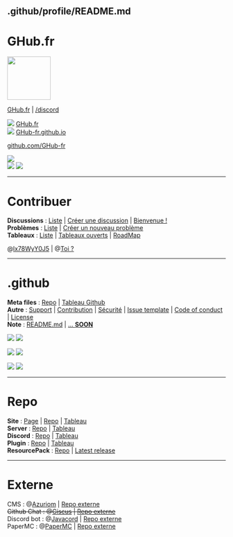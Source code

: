 ## .github/profile/README.md
# GHub.fr
<a href="https://GHub.fr"><img src="https://avatars.githubusercontent.com/u/128578613?s=200&v=4" width=100 height=100></a>


[GHub.fr](https://GHub.fr) | [/discord](https://GHub.fr/discord)  

<a href="https://GHub.fr"><img src="https://img.shields.io/website?down_color=red&down_message=offline&style=for-the-badge&up_color=green&up_message=online&url=https%3A%2F%2FGHub.fr"></a> [GHub.fr](https://GHub.fr)  
<a href="https://GHub-fr.github.io"><img src="https://img.shields.io/website?down_color=red&down_message=offline&style=for-the-badge&up_color=green&up_message=online&url=https%3A%2F%2FGHub-fr.github.io"></a> [GHub-fr.github.io](https://GHub-fr.github.io)  
  
[github.com/GHub-fr](https://github.com/GHub-fr)  
  
  
<a href=""><img src="https://img.shields.io/github/stars/GHub-fr?color=red&style=for-the-badge"></a>
<br>
<a href=""><img src="https://komarev.com/ghpvc/?username=GHub-fr&color=red&label=%F0%9F%91%80"></a>
<a href="https://GHub.fr/discord"><img src="https://discordapp.com/api/guilds/1081921426333909072/widget.png"></a>
<br>
  
----
  
# Contribuer
**Discussions** : [Liste](https://github.com/orgs/GHub-fr/discussions) | [Créer une discussion](https://github.com/orgs/GHub-fr/discussions/new) | [Bienvenue !](https://github.com/orgs/GHub-fr/discussions/1)  
**Problèmes** : [Liste](https://github.com/GHub-fr/.github/issues) | [Créer un nouveau problème](https://github.com/GHub-fr/.github/issues/new/choose)  
**Tableaux** : [Liste](https://github.com/orgs/GHub-fr/projects) | [Tableaux ouverts](https://github.com/orgs/GHub-fr/projects?query=is%3Aopen) | [RoadMap](https://github.com/orgs/GHub-fr/projects/1)  
  
  
@[lx78WyY0J5](https://github.com/lx78WyY0J5) | @[Toi ?](https://github.com/)  
  
----
  
# .github
**Meta files** : [Repo](https://github.com/GHub-fr/.github) | [Tableau Github](https://github.com/orgs/GHub-fr/projects/6)  
**Autre** : [Support](https://github.com/GHub-fr/.github/blob/main/SUPPORT.md) | [Contribution](https://github.com/GHub-fr/.github/blob/main/CONTRIBUTING.md) | [Sécurité](https://github.com/GHub-fr/.github/security/policy) | [Issue template](https://github.com/GHub-fr/.github/tree/main/.github/ISSUE_TEMPLATE) | [Code of conduct](https://github.com/GHub-fr/.github/blob/main/CODE_OF_CONDUCT.md) | [License](https://github.com/GHub-fr/.github/blob/main/LICENSE.md)  
**Note** : [README.md](https://github.com/GHub-fr/.github/blob/main/note/README.md) | [... **SOON**](https://GHub.fr/discord)
  
<a href=""><img src="https://img.shields.io/github/commit-activity/m/GHub-fr/.github?color=red&style=for-the-badge"></a>
<a href=""><img src="https://img.shields.io/github/last-commit/GHub-fr/.github?color=red&style=for-the-badge"></a>

<a href=""><img src="https://img.shields.io/github/stars/GHub-fr/.github?color=red&label=repo%20stars&style=for-the-badge"></a>
<a href=""><img src="https://img.shields.io/github/contributors/GHub-fr/.github?style=for-the-badge"></a>

<a href=""><img src="https://img.shields.io/github/languages/code-size/GHub-fr/.github?color=red"></a>
<a href=""><img src="https://img.shields.io/github/repo-size/GHub-fr/.github?color=red"></a>
  
  
----
  
# Repo
**Site** : [Page](https://GHub-fr.github.io) | [Repo](https://github.com/GHub-fr/GHub-fr.github.io) | [Tableau](https://github.com/orgs/GHub-fr/projects/4)  
**Server** : [Repo](https://github.com/GHub-fr/server) | [Tableau](https://github.com/orgs/GHub-fr/projects/6)  
**Discord** : [Repo](https://github.com/GHub-fr/bot) | [Tableau](https://github.com/orgs/GHub-fr/projects/2)  
**Plugin** : [Repo](https://github.com/GHub-fr/plugin) | [Tableau](https://github.com/orgs/GHub-fr/projects/3)  
**ResourcePack** : [Repo](https://github.com/GHub-fr/resourcePack) | [Latest release](https://github.com/GHub-fr/resourcePack/releases/latest)
  
----
  
# Externe
CMS : @[Azuriom](https://github.com/Azuriom) | [Repo externe](https://github.com/Azuriom/Azuriom)  
~~Github Chat : @[Giscus](https://github.com/Giscus) | [Repo externe](https://github.com/Giscus/Giscus)~~  
Discord bot : @[Javacord](https://github.com/Javacord) | [Repo externe](https://github.com/Javacord/Javacord)  
PaperMC : @[PaperMC](https://github.com/PaperMC) | [Repo externe](https://github.com/PaperMC/Paper)  
